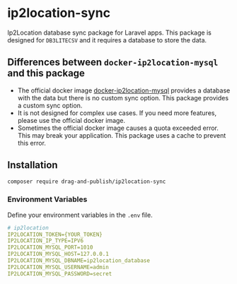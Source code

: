 # ip2location-sync
Ip2Location database sync package for Laravel apps. This package is designed for `DB3LITECSV` and it requires a database to store the data.

## Differences between `docker-ip2location-mysql` and this package

- The official docker image [docker-ip2location-mysql](https://github.com/ip2location/docker-ip2location-mysql) provides a database with the data but there is no custom sync option. This package provides a custom sync option.
- It is not designed for complex use cases. If you need more features, please use the official docker image.
- Sometimes the official docker image causes a quota exceeded error. This may break your application. This package uses a cache to prevent this error.

## Installation

```bash
composer require drag-and-publish/ip2location-sync
```

### Environment Variables

Define your environment variables in the `.env` file.

```yml
# ip2location
IP2LOCATION_TOKEN={YOUR_TOKEN}
IP2LOCATION_IP_TYPE=IPV6
IP2LOCATION_MYSQL_PORT=1010
IP2LOCATION_MYSQL_HOST=127.0.0.1
IP2LOCATION_MYSQL_DBNAME=ip2location_database
IP2LOCATION_MYSQL_USERNAME=admin
IP2LOCATION_MYSQL_PASSWORD=secret
```